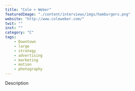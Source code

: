 ```yaml
---
title: "Cole + Weber"
featuredImage: "./content/interviews/imgs/hamburgers.png"
website: "http://www.coleweber.com/"
twit: ""
inst: ""
category: "C"
tags:
    - Downtown
    - large
    - strategy
    - advertising
    - marketing
    - motion
    - photography
---
```


Description
